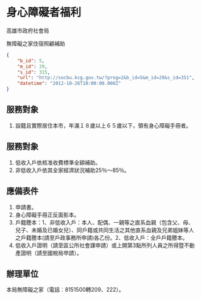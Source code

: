 # 身心障礙者福利

高雄市政府社會局

無障礙之家住宿照顧補助

```json
{
    "b_id": 5,
    "m_id": 29,
    "s_id": 315,
    "url": "http://socbu.kcg.gov.tw/?prog=2&b_id=5&m_id=29&s_id=351",
    "datetime": "2012-10-26T10:00:00.000Z"
}

```
## 服務對象

1. 設籍且實際居住本市，年滿１８歲以上６５歲以下，領有身心障礙手冊者。 

## 服務對象

1. 低收入戶依核准收費標準全額補助。  
2. 非低收入戶依其全家經濟狀況補助25％～85％。 

## 應備表件

1. 申請書。  
2. 身心障礙手冊正反面影本。  
3. 戶籍謄本：1、非低收入戶：本人、配偶、一親等之直系血親（包含父、母、兒子、未婚及已婚女兒）、同戶籍或共同生活之其他直系血親及兄弟姐妹等人之戶籍謄本(請至戶政事務所申請)各乙份。2、低收入戶：全戶戶籍謄本。 
4. 低收入戶證明（請至區公所社會課申請）或上開第3點所列人員之所得暨不動產證明（請至國稅局申請）。

## 辦理單位

本局無障礙之家（電話︰8151500轉209、222）。
